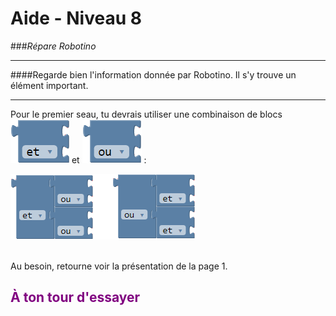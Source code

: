 # Aide - Niveau 8
###_Répare Robotino_

---

####Regarde bien l'information donnée par Robotino. Il s'y trouve un élément important.

---

Pour le premier seau, tu devrais utiliser une combinaison de blocs ![Bloc ET][bloc_et_] et ![Bloc OU][bloc_ou_] :

![bloc_et_ou][bloc_et_ou_]
<br><br>

Au besoin, retourne voir la présentation de la page 1.

## <span style="color: #800080">À ton tour d'essayer</span>


[bloc_et_]: img/bloc_et.png
[bloc_ou_]: img/bloc_ou.png
[bloc_et_ou_]: img/bloc_et_ou.png
